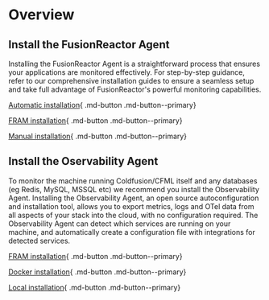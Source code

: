 # Overview

## Install the FusionReactor Agent

Installing the FusionReactor Agent is a straightforward process that ensures your applications are monitored effectively. For step-by-step guidance, refer to our comprehensive installation guides to ensure a seamless setup and take full advantage of FusionReactor's powerful monitoring capabilities.


[Automatic installation](/frdocs/Monitor-your-data/FR-Agent/Installation/Automatic/){ .md-button .md-button--primary} 

[FRAM installation](/frdocs/Monitor-your-data/FR-Agent/Installation/FRAM/){ .md-button .md-button--primary} 

[Manual installation](/frdocs/Monitor-your-data/FR-Agent/Installation/Manual/){ .md-button .md-button--primary} 

## Install the Oservability Agent

To monitor the machine running Coldfusion/CFML itself and any databases (eg Redis, MySQL, MSSQL etc) we recommend you install the Observability Agent. Installing the Observability Agent, an open source autoconfiguration and installation tool, allows you to export metrics, logs and OTel data from all aspects of your stack into the cloud, with no configuration required. The Observability Agent can detect which services are running on your machine, and automatically create a configuration file with integrations for detected services.

[FRAM installation](/frdocs/Cloud/Observability-Agent-Install/FRAM/){ .md-button .md-button--primary} 

[Docker installation](/frdocs/Cloud/Observability-Agent-Install/Docker/){ .md-button .md-button--primary} 

[Local installation](/frdocs/Cloud/Observability-Agent-Install/observability-agent/){ .md-button .md-button--primary} 